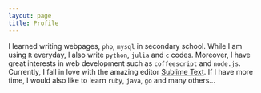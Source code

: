 ```yaml
---
layout: page
title: Profile 
---
```



I learned writing webpages, `php`, `mysql` in secondary school.  While I am
using `R` everyday, I also write `python`, `julia` and `c` codes. Moreover, I
have great interests in web development such as `coffeescript` and `node.js`.
Currently, I fall in love with the amazing editor [Sublime Text](http://www.sublimetext.com). 
If I have more time, I would also like to learn `ruby`, `java`, `go` and many others...
